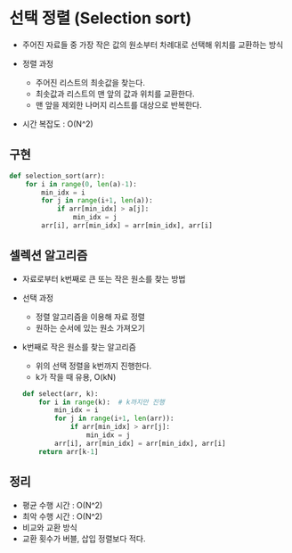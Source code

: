 # 선택 정렬 (Selection sort)

- 주어진 자료들 중 가장 작은 값의 원소부터 차례대로 선택해 위치를 교환하는 방식

- 정렬 과정
  - 주어진 리스트의 최솟값을 찾는다.
  - 최솟값과 리스트의 맨 앞의 값과 위치를 교환한다.
  - 맨 앞을 제외한 나머지 리스트를 대상으로 반복한다.
- 시간 복잡도 : O(N^2)

## 구현

```python
def selection_sort(arr):
    for i in range(0, len(a)-1):
        min_idx = i
        for j in range(i+1, len(a)):
            if arr[min_idx] > a[j]:
                min_idx = j
        arr[i], arr[min_idx] = arr[min_idx], arr[i]
```



## 셀렉션 알고리즘

- 자료로부터 k번째로 큰 또는 작은 원소를 찾는 방법

- 선택 과정

  - 정렬 알고리즘을 이용해 자료 정렬
  - 원하는 순서에 있는 원소 가져오기

- k번째로 작은 원소를 찾는 알고리즘

  - 위의 선택 정렬을 k번까지 진행한다.
  - k가 작을 때 유용, O(kN)

  ```python
  def select(arr, k):
      for i in range(k):  # k까지만 진행
          min_idx = i
          for j in range(i+1, len(arr)):
              if arr[min_idx] > arr[j]:
                  min_idx = j
          arr[i], arr[min_idx] = arr[min_idx], arr[i]
      return arr[k-1]
  ```





## 정리

- 평균 수행 시간 : O(N^2)
- 최악 수행 시간 : O(N^2)
- 비교와 교환 방식
- 교환 횟수가 버블, 삽입 정렬보다 적다.

